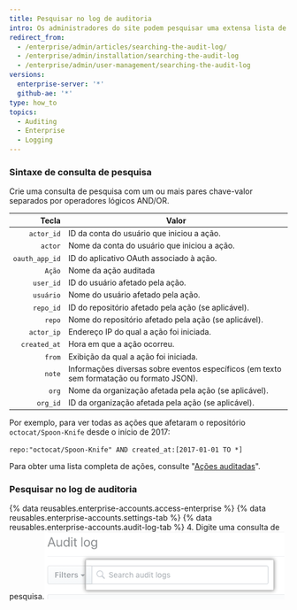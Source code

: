 ```yaml
---
title: Pesquisar no log de auditoria
intro: Os administradores do site podem pesquisar uma extensa lista de ações auditadas sobre a empresa.
redirect_from:
  - /enterprise/admin/articles/searching-the-audit-log/
  - /enterprise/admin/installation/searching-the-audit-log
  - /enterprise/admin/user-management/searching-the-audit-log
versions:
  enterprise-server: '*'
  github-ae: '*'
type: how_to
topics:
  - Auditing
  - Enterprise
  - Logging
---
```


### Sintaxe de consulta de pesquisa

Crie uma consulta de pesquisa com um ou mais pares chave-valor separados por operadores lógicos AND/OR.

|          Tecla | Valor                                                                                     |
| --------------:| ----------------------------------------------------------------------------------------- |
|     `actor_id` | ID da conta do usuário que iniciou a ação.                                                |
|        `actor` | Nome da conta do usuário que iniciou a ação.                                              |
| `oauth_app_id` | ID do aplicativo OAuth associado à ação.                                                  |
|         `Ação` | Nome da ação auditada                                                                     |
|      `user_id` | ID do usuário afetado pela ação.                                                          |
|      `usuário` | Nome do usuário afetado pela ação.                                                        |
|      `repo_id` | ID do repositório afetado pela ação (se aplicável).                                       |
|         `repo` | Nome do repositório afetado pela ação (se aplicável).                                     |
|     `actor_ip` | Endereço IP do qual a ação foi iniciada.                                                  |
|   `created_at` | Hora em que a ação ocorreu.                                                               |
|         `from` | Exibição da qual a ação foi iniciada.                                                     |
|         `note` | Informações diversas sobre eventos específicos (em texto sem formatação ou formato JSON). |
|          `org` | Nome da organização afetada pela ação (se aplicável).                                     |
|       `org_id` | ID da organização afetada pela ação (se aplicável).                                       |

Por exemplo, para ver todas as ações que afetaram o repositório `octocat/Spoon-Knife` desde o início de 2017:

  `repo:"octocat/Spoon-Knife" AND created_at:[2017-01-01 TO *]`

Para obter uma lista completa de ações, consulte "[Ações auditadas](/admin/user-management/audited-actions)".

### Pesquisar no log de auditoria

{% data reusables.enterprise-accounts.access-enterprise %}
{% data reusables.enterprise-accounts.settings-tab %}
{% data reusables.enterprise-accounts.audit-log-tab %}
4. Digite uma consulta de pesquisa.![Consulta de pesquisa](/assets/images/enterprise/site-admin-settings/search-query.png)
